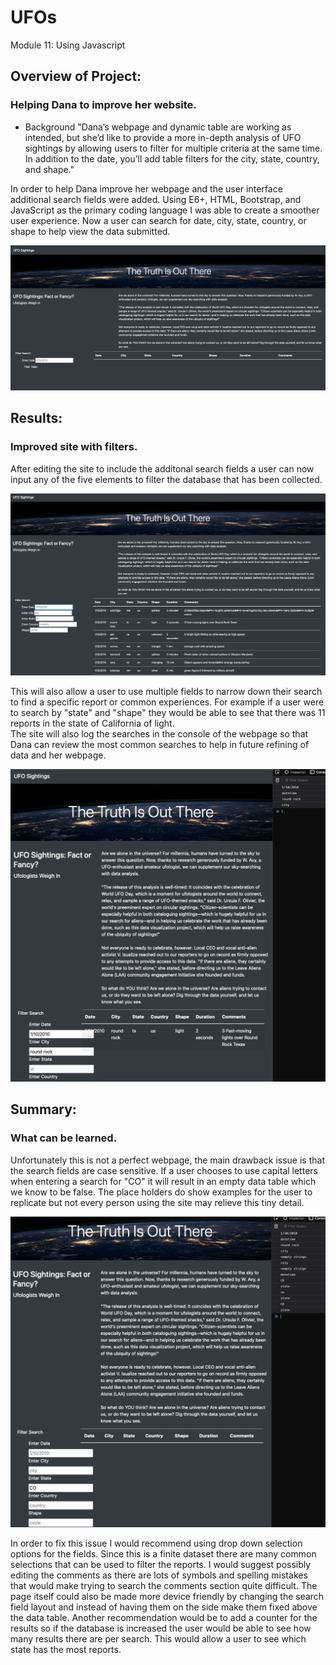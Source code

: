 # UFOs
Module 11: Using Javascript

## Overview of Project:
### Helping Dana to improve her website.  

- Background
"Dana’s webpage and dynamic table are working as intended, but she’d like to provide a more in-depth analysis of UFO sightings by allowing users to filter for multiple criteria at the same time. In addition to the date, you’ll add table filters for the city, state, country, and shape."

In order to help Dana improve her webpage and the user interface additional search fields were added.  Using E6+, HTML, Bootstrap, and JavaScript as the primary coding language I was able to create a smoother user experience.  Now a user can search for date, city, state, country, or shape to help view the data submitted.  

![module_site_png](https://github.com/GrahamNeal13/UFOs/blob/main/read_me_img/module_site.png)

## Results:
### Improved site with filters.

After editing the site to include the additonal search fields a user can now input any of the five elements to filter the database that has been collected.  

![challenge_site.png](https://github.com/GrahamNeal13/UFOs/blob/main/read_me_img/challenge_site.png)

This will also allow a user to use multiple fields to narrow down their search to find a specific report or common experiences.  For example if a user were to search by "state" and "shape" they would be able to see that there was 11 reports in the state of California of light.  
The site will also log the searches in the console of the webpage so that Dana can review the most common searches to help in future refining of data and her webpage.  

![filtered_console.png](https://github.com/GrahamNeal13/UFOs/blob/main/read_me_img/filtered_console.png)

## Summary:
### What can be learned.

Unfortunately this is not a perfect webpage, the main drawback issue is that the search fields are case sensitive.  If a user chooses to use capital letters when entering a search for "CO" it will result in an empty data table which we know to be false.  The place holders do show examples for the user to replicate but not every person using the site may relieve this tiny detail.  

![search_error.png](https://github.com/GrahamNeal13/UFOs/blob/main/read_me_img/search_error.png)

In order to fix this issue I would recommend using drop down selection options for the fields.  Since this is a finite dataset there are many common selections that can be used to filter the reports.  I would suggest possibly editing the comments as there are lots of symbols and spelling mistakes that would make trying to search the comments section quite difficult.  The page itself could also be made more device friendly by changing the search field layout and instead of having them on the side make them fixed above the data table.  Another recommendation would be to add a counter for the results so if the database is increased the user would be able to see how many results there are per search.  This would allow a user to see which state has the most reports.  
